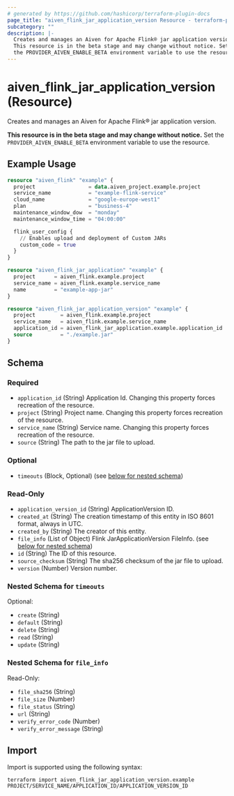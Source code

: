 ```yaml
---
# generated by https://github.com/hashicorp/terraform-plugin-docs
page_title: "aiven_flink_jar_application_version Resource - terraform-provider-aiven"
subcategory: ""
description: |-
  Creates and manages an Aiven for Apache Flink® jar application version.
  This resource is in the beta stage and may change without notice. Set
  the PROVIDER_AIVEN_ENABLE_BETA environment variable to use the resource.
---
```


# aiven_flink_jar_application_version (Resource)

Creates and manages an Aiven for Apache Flink® jar application version. 

**This resource is in the beta stage and may change without notice.** Set
the `PROVIDER_AIVEN_ENABLE_BETA` environment variable to use the resource.

## Example Usage

```terraform
resource "aiven_flink" "example" {
  project                 = data.aiven_project.example.project
  service_name            = "example-flink-service"
  cloud_name              = "google-europe-west1"
  plan                    = "business-4"
  maintenance_window_dow  = "monday"
  maintenance_window_time = "04:00:00"

  flink_user_config {
    // Enables upload and deployment of Custom JARs
    custom_code = true
  }
}

resource "aiven_flink_jar_application" "example" {
  project      = aiven_flink.example.project
  service_name = aiven_flink.example.service_name
  name         = "example-app-jar"
}

resource "aiven_flink_jar_application_version" "example" {
  project        = aiven_flink.example.project
  service_name   = aiven_flink.example.service_name
  application_id = aiven_flink_jar_application.example.application_id
  source         = "./example.jar"
}
```

<!-- schema generated by tfplugindocs -->
## Schema

### Required

- `application_id` (String) Application Id. Changing this property forces recreation of the resource.
- `project` (String) Project name. Changing this property forces recreation of the resource.
- `service_name` (String) Service name. Changing this property forces recreation of the resource.
- `source` (String) The path to the jar file to upload.

### Optional

- `timeouts` (Block, Optional) (see [below for nested schema](#nestedblock--timeouts))

### Read-Only

- `application_version_id` (String) ApplicationVersion ID.
- `created_at` (String) The creation timestamp of this entity in ISO 8601 format, always in UTC.
- `created_by` (String) The creator of this entity.
- `file_info` (List of Object) Flink JarApplicationVersion FileInfo. (see [below for nested schema](#nestedatt--file_info))
- `id` (String) The ID of this resource.
- `source_checksum` (String) The sha256 checksum of the jar file to upload.
- `version` (Number) Version number.

<a id="nestedblock--timeouts"></a>
### Nested Schema for `timeouts`

Optional:

- `create` (String)
- `default` (String)
- `delete` (String)
- `read` (String)
- `update` (String)


<a id="nestedatt--file_info"></a>
### Nested Schema for `file_info`

Read-Only:

- `file_sha256` (String)
- `file_size` (Number)
- `file_status` (String)
- `url` (String)
- `verify_error_code` (Number)
- `verify_error_message` (String)

## Import

Import is supported using the following syntax:

```shell
terraform import aiven_flink_jar_application_version.example PROJECT/SERVICE_NAME/APPLICATION_ID/APPLICATION_VERSION_ID
```
